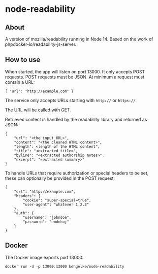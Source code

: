 # node-readability

## About

A version of mozilla/readability running in Node 14. Based on the work of phpdocker-io/readability-js-server.

## How to use

When started, the app will listen on port 13000. It only accepts POST requests. POST requests must be JSON. At minimum a request must contain a URL:

    { "url": "http://example.com" }

The service only accepts URLs starting with `http://` or `https://`.

The URL will be called with GET. 

Retrieved content is handled by the readability library and returned as JSON:

    {
        "url": "<the input URL>",
        "content": "<the cleaned HTML content>",
        "length": <length of the HTML content",
        "title": "<extracted title>",
        "byline": "<extracted authorship notes>",
        "excerpt": "<extracted summary>"
    }

To handle URLs that require authorization or special headers to be set, these can optionally be provided in the POST request:

    {
        "url": "http://example.com",
        "headers": {
            "cookie": "super-special=true",
            "user-agent": "whatever 1.2.3"
        },
        "auth": {
            "username": "johndoe",
            "password": "eodnhoj"
        }
    }

## Docker

The Docker image exports port 13000:

    docker run -d -p 13000:13000 kengelke/node-readability
